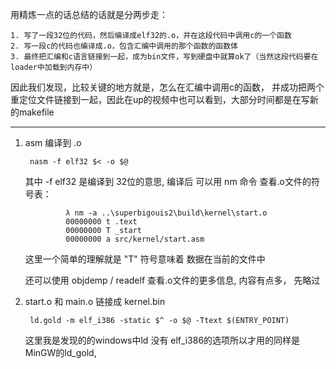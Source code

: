 用精炼一点的话总结的话就是分两步走：

    1. 写了一段32位的代码，然后编译成elf32的.o，并在这段代码中调用c的一个函数
    2. 写一段c的代码也编译成.o，包含汇编中调用的那个函数的函数体
    3. 最终把汇编和c语言链接到一起，成为bin文件，写到硬盘中就算ok了（当然这段代码要在loader中加载到内存中）

因此我们发现，比较关键的地方就是，怎么在汇编中调用c的函数， 并成功把两个重定位文件链接到一起，因此在up的视频中也可以看到，大部分时间都是在写新的makefile

---

1. asm 编译到 .o

        nasm -f elf32 $< -o $@

    其中 -f elf32 是编译到 32位的意思, 编译后 可以用 nm 命令 查看.o文件的符号表：

                λ nm -a ..\superbigouis2\build\kernel\start.o
                00000000 t .text
                00000000 T _start
                00000000 a src/kernel/start.asm

    这里一个简单的理解就是 "T" 符号意味着 数据在当前的文件中


    还可以使用 objdemp / readelf 查看.o文件的更多信息, 内容有点多， 先略过


2. start.o  和 main.o 链接成 kernel.bin

        ld.gold -m elf_i386 -static $^ -o $@ -Ttext $(ENTRY_POINT)

    这里我是发现的的windows中ld 没有 elf_i386的选项所以才用的同样是MinGW的ld_gold, 
